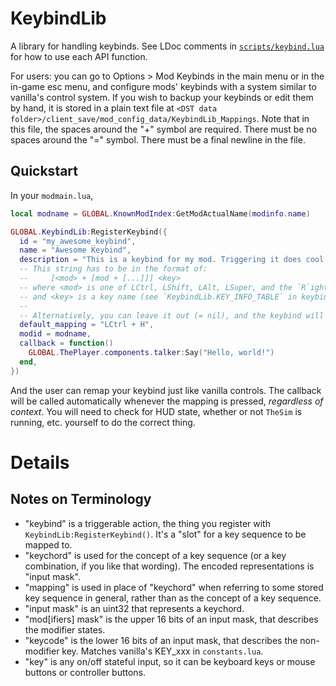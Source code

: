# KeybindLib

A library for handling keybinds. See LDoc comments in [`scripts/keybind.lua`](./scripts/keybind.lua) for how to use each API function.

For users: you can go to Options > Mod Keybinds in the main menu or in the in-game esc menu, and configure mods' keybinds with a system similar to vanilla's control system.
If you wish to backup your keybinds or edit them by hand, it is stored in a plain text file at `<DST data folder>/client_save/mod_config_data/KeybindLib_Mappings`.
Note that in this file, the spaces around the "+" symbol are required. There must be no spaces around the "=" symbol. There must be a final newline in the file.

## Quickstart

In your `modmain.lua`,
```lua
local modname = GLOBAL.KnownModIndex:GetModActualName(modinfo.name)

GLOBAL.KeybindLib:RegisterKeybind({
  id = "my_awesome_keybind",
  name = "Awesome Keybind",
  description = "This is a keybind for my mod. Triggering it does cool things.",
  -- This string has to be in the format of:
  --     [<mod> + [mod + [...]]] <key>
  -- where <mod> is one of LCtrl, LShift, LAlt, LSuper, and the `R`ight versions thereof (see `KEY_NAME_TO_MODIFIER_BIT` in keybind.lua),
  -- and <key> is a key name (see `KeybindLib.KEY_INFO_TABLE` in keybind.lua).
  --
  -- Alternatively, you can leave it out (= nil), and the keybind will be unset by default.
  default_mapping = "LCtrl + H",
  modid = modname,
  callback = function()
  	GLOBAL.ThePlayer.components.talker:Say("Hello, world!")
  end,
})
```

And the user can remap your keybind just like vanilla controls. The callback will be called automatically whenever the mapping is pressed, _regardless of context_. You will need to check for HUD state, whether or not `TheSim` is running, etc. yourself to do the correct thing.

# Details

## Notes on Terminology
- "keybind" is a triggerable action, the thing you register with `KeybindLib:RegisterKeybind()`. It's a "slot" for a key sequence to be mapped to.
- "keychord" is used for the concept of a key sequence (or a key combination, if you like that wording). The encoded representations is "input mask".
- "mapping" is used in place of "keychord" when referring to some stored key sequence in general, rather than as the concept of a key sequence.
- "input mask" is an uint32 that represents a keychord.
- "mod[ifiers] mask" is the upper 16 bits of an input mask, that describes the modifier states.
- "keycode" is the lower 16 bits of an input mask, that describes the non-modifier key. Matches vanilla's KEY_xxx in `constants.lua`.
- "key" is any on/off stateful input, so it can be keyboard keys or mouse buttons or controller buttons.
